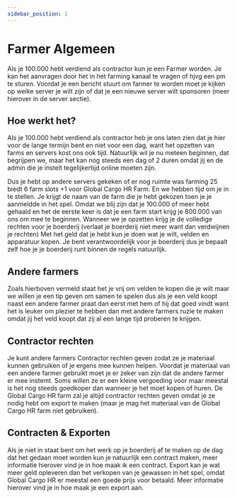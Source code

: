 ```yaml
---
sidebar_position: 1
---
```


# Farmer Algemeen

Als je 100.000 hebt verdiend als contractor kun je een Farmer worden. Je kan het aanvragen door het in het farming kanaal te vragen of hjvg een pm te sturen.
Voordat je een bericht stuurt om farmer te worden moet je kijken op welke server je wilt zijn of dat je een nieuwe server wilt sponsoren (meer hierover in de server sectie).


## Hoe werkt het?

Als je 100.000 hebt verdiend als contractor heb je ons laten zien dat je hier voor de lange termijn bent en niet voor een dag, want het opzetten van farms en servers kost ons ook tijd. Natuurlijk wil je nu meteen beginnen, dat begrijpen we, maar het kan nog steeds een dag of 2 duren omdat jij en de admin die je instelt tegelijkertijd online moeten zijn.

Dus je hebt op andere servers gekeken of er nog ruimte was farming 25 biedt 6 farm slots +1 voor Global Cargo HR Farm. En we hebben tijd om je in te stellen. Je krijgt de naam van de farm die je hebt gekozen toen je je aanmeldde in het spel. Omdat we blij zijn dat je 100.000 of meer hebt gehaald en het de eerste keer is dat je een farm start krijg je 800.000 van ons om mee te beginnen. Wanneer we je opzetten krijg je de volledige rechten voor je boerderij (verlaat je boerderij niet meer want dan verdwijnen je rechten) Met het geld dat je hebt kun je doen wat je wilt, velden en apparatuur kopen. Je bent verantwoordelijk voor je boerderij dus je bepaalt zelf hoe je je boerderij runt binnen de regels natuurlijk.

## Andere farmers

Zoals hierboven vermeld staat het je vrij om velden te kopen die je wilt maar we willen je een tip geven om samen te spelen dus als je een veld koopt naast een andere farmer praat dan eerst met hem of hij dat goed vindt want het is leuker om plezier te hebben dan met andere farmers ruzie te maken omdat jij het veld koopt dat zij al een lange tijd proberen te krijgen.

## Contractor rechten

Je kunt andere farmers Contractor rechten geven zodat ze je materiaal kunnen gebruiken of je ergens mee kunnen helpen. Voordat je materiaal van een andere farmer gebruikt moet je er zeker van zijn dat de andere farmer er mee instemt. Soms willen ze er een kleine vergoeding voor maar meestal is het nog steeds goedkoper dan wanneer je het moet kopen of huren.
De Global Cargo HR farm zal je altijd contractor rechten geven omdat je ze nodig hebt om export te maken (maar je mag het materiaal van de Global Cargo HR farm niet gebruiken).

## Contracten & Exporten

Als je niet in staat bent om het werk op je boerderij af te maken op de dag dat het gedaan moet worden kun je natuurlijk een contract maken, meer informatie hierover vind je in hoe maak ik een contract. Export kan je wat meer geld opleveren dan het verkopen van je gewassen in het spel, omdat Global Cargo HR er meestal een goede prijs voor betaald. Meer informatie hierover vind je in hoe maak je een export aan.